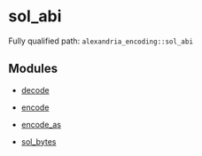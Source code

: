 # sol_abi

Fully qualified path: `alexandria_encoding::sol_abi`

## Modules

- [decode](./alexandria_encoding-sol_abi-decode.md)

- [encode](./alexandria_encoding-sol_abi-encode.md)

- [encode_as](./alexandria_encoding-sol_abi-encode_as.md)

- [sol_bytes](./alexandria_encoding-sol_abi-sol_bytes.md)

